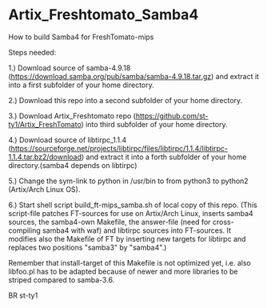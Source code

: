 # Artix_Freshtomato_Samba4
How to build Samba4 for FreshTomato-mips


Steps needed:

1.) Download source of samba-4.9.18 (https://download.samba.org/pub/samba/samba-4.9.18.tar.gz) and extract it into a first subfolder of your home directory.

2.) Download this repo into a second subfolder of your home directory. 

3.) Download Artix_Freshtomato repo (https://github.com/st-ty1/Artix_FreshTomato) into third subfolder of your home directory. 

4.) Download source of libtirpc_1.1.4 (https://sourceforge.net/projects/libtirpc/files/libtirpc/1.1.4/libtirpc-1.1.4.tar.bz2/download) and extract it into a forth subfolder of your home directory.(samba4 depends on libtirpc) 

5.) Change the sym-link to python in /usr/bin to from python3 to python2 (Artix/Arch Linux OS).

6.) Start shell script build_ft-mips_samba.sh of local copy of this repo. (This script-file patches FT-sources for use on Artix/Arch Linux, inserts samba4 sources, the samba4-own Makefile, the answer-file (need for cross-compiling samba4 with waf) and libtirpc sources into FT-sources. It modifies also the Makefile of FT by inserting new targets for libtirpc and replaces two positions "samba3" by "samba4".)
 
Remember that install-target of this Makefile is not optimized yet, i.e. also libfoo.pl has to be adapted because of newer and more libraries to be striped compared to samba-3.6.

BR
st-ty1
